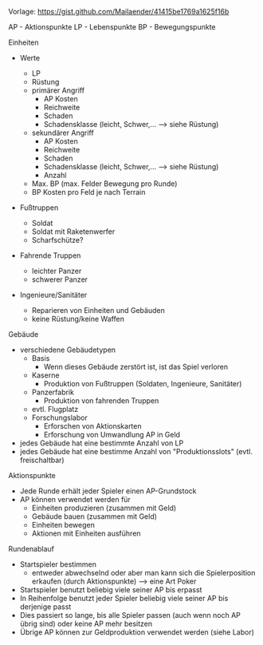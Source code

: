 
Vorlage: https://gist.github.com/Mailaender/41415be1769a1625f16b


AP - Aktionspunkte
LP - Lebenspunkte
BP - Bewegungspunkte

Einheiten

- Werte
  - LP
  - Rüstung
  - primärer Angriff
    - AP Kosten
    - Reichweite
    - Schaden
    - Schadensklasse (leicht, Schwer,... --> siehe Rüstung)
  - sekundärer Angriff
    - AP Kosten
    - Reichweite
    - Schaden
    - Schadensklasse (leicht, Schwer,... --> siehe Rüstung)
    - Anzahl
  - Max. BP (max. Felder Bewegung pro Runde)  
  - BP Kosten pro Feld je nach Terrain

- Fußtruppen
  - Soldat 
  - Soldat mit Raketenwerfer
  - Scharfschütze?
  
- Fahrende Truppen
  - leichter Panzer
  - schwerer Panzer
  
- Ingenieure/Sanitäter
  - Reparieren von Einheiten und Gebäuden
  - keine Rüstung/keine Waffen


Gebäude
- verschiedene Gebäudetypen
  - Basis 
    - Wenn dieses Gebäude zerstört ist, ist das Spiel verloren
  - Kaserne
    - Produktion von Fußtruppen (Soldaten, Ingenieure, Sanitäter)
  - Panzerfabrik
    - Produktion von fahrenden Truppen
  - evtl. Flugplatz
  - Forschungslabor
    - Erforschen von Aktionskarten
    - Erforschung von Umwandlung AP in Geld
- jedes Gebäude hat eine bestimmte Anzahl von LP
- jedes Gebäude hat eine bestimme Anzahl von "Produktionsslots" (evtl. freischaltbar)

Aktionspunkte
- Jede Runde erhält jeder Spieler einen AP-Grundstock
- AP können verwendet werden für
  - Einheiten produzieren (zusammen mit Geld)
  - Gebäude bauen (zusammen mit Geld)
  - Einheiten bewegen
  - Aktionen mit Einheiten ausführen

Rundenablauf
- Startspieler bestimmen
    - entweder abwechselnd oder aber man kann sich die Spielerposition erkaufen (durch Aktionspunkte) --> eine Art Poker
- Startspieler benutzt beliebig viele seiner AP bis erpasst
- In Reihenfolge benutzt jeder Spieler beliebig viele seiner AP bis derjenige passt
- Dies passiert so lange, bis alle Spieler passen (auch wenn noch AP übrig sind) oder keine AP mehr besitzen
- Übrige AP können zur Geldproduktion verwendet werden (siehe Labor)

